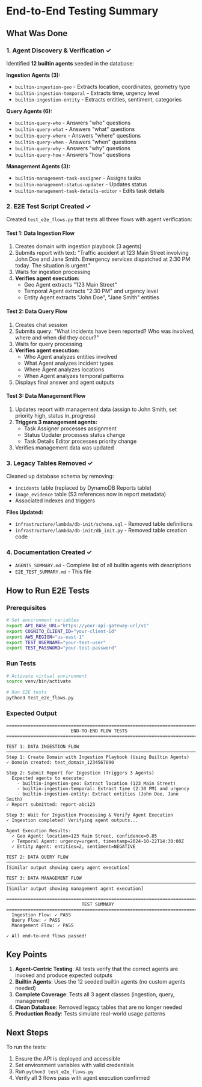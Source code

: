 # End-to-End Testing Summary

## What Was Done

### 1. Agent Discovery & Verification ✓
Identified **12 builtin agents** seeded in the database:

**Ingestion Agents (3):**
- `builtin-ingestion-geo` - Extracts location, coordinates, geometry type
- `builtin-ingestion-temporal` - Extracts time, urgency level
- `builtin-ingestion-entity` - Extracts entities, sentiment, categories

**Query Agents (6):**
- `builtin-query-who` - Answers "who" questions
- `builtin-query-what` - Answers "what" questions
- `builtin-query-where` - Answers "where" questions
- `builtin-query-when` - Answers "when" questions
- `builtin-query-why` - Answers "why" questions
- `builtin-query-how` - Answers "how" questions

**Management Agents (3):**
- `builtin-management-task-assigner` - Assigns tasks
- `builtin-management-status-updater` - Updates status
- `builtin-management-task-details-editor` - Edits task details

### 2. E2E Test Script Created ✓
Created `test_e2e_flows.py` that tests all three flows with agent verification:

#### Test 1: Data Ingestion Flow
1. Creates domain with ingestion playbook (3 agents)
2. Submits report with text: "Traffic accident at 123 Main Street involving John Doe and Jane Smith. Emergency services dispatched at 2:30 PM today. The situation is urgent."
3. Waits for ingestion processing
4. **Verifies agent execution:**
   - Geo Agent extracts "123 Main Street"
   - Temporal Agent extracts "2:30 PM" and urgency level
   - Entity Agent extracts "John Doe", "Jane Smith" entities

#### Test 2: Data Query Flow
1. Creates chat session
2. Submits query: "What incidents have been reported? Who was involved, where and when did they occur?"
3. Waits for query processing
4. **Verifies agent execution:**
   - Who Agent analyzes entities involved
   - What Agent analyzes incident types
   - Where Agent analyzes locations
   - When Agent analyzes temporal patterns
5. Displays final answer and agent outputs

#### Test 3: Data Management Flow
1. Updates report with management data (assign to John Smith, set priority high, status in_progress)
2. **Triggers 3 management agents:**
   - Task Assigner processes assignment
   - Status Updater processes status change
   - Task Details Editor processes priority change
3. Verifies management data was updated

### 3. Legacy Tables Removed ✓
Cleaned up database schema by removing:
- `incidents` table (replaced by DynamoDB Reports table)
- `image_evidence` table (S3 references now in report metadata)
- Associated indexes and triggers

**Files Updated:**
- `infrastructure/lambda/db-init/schema.sql` - Removed table definitions
- `infrastructure/lambda/db-init/db_init.py` - Removed table creation code

### 4. Documentation Created ✓
- `AGENTS_SUMMARY.md` - Complete list of all builtin agents with descriptions
- `E2E_TEST_SUMMARY.md` - This file

## How to Run E2E Tests

### Prerequisites
```bash
# Set environment variables
export API_BASE_URL="https://your-api-gateway-url/v1"
export COGNITO_CLIENT_ID="your-client-id"
export AWS_REGION="us-east-1"
export TEST_USERNAME="your-test-user"
export TEST_PASSWORD="your-test-password"
```

### Run Tests
```bash
# Activate virtual environment
source venv/bin/activate

# Run E2E tests
python3 test_e2e_flows.py
```

### Expected Output
```
================================================================================
                        END-TO-END FLOW TESTS
================================================================================

TEST 1: DATA INGESTION FLOW
────────────────────────────────────────────────────────────────────────────────
Step 1: Create Domain with Ingestion Playbook (Using Builtin Agents)
✓ Domain created: test_domain_1234567890

Step 2: Submit Report for Ingestion (Triggers 3 Agents)
  Expected agents to execute:
    - builtin-ingestion-geo: Extract location (123 Main Street)
    - builtin-ingestion-temporal: Extract time (2:30 PM) and urgency
    - builtin-ingestion-entity: Extract entities (John Doe, Jane Smith)
✓ Report submitted: report-abc123

Step 3: Wait for Ingestion Processing & Verify Agent Execution
✓ Ingestion completed! Verifying agent outputs...

Agent Execution Results:
  ✓ Geo Agent: location=123 Main Street, confidence=0.85
  ✓ Temporal Agent: urgency=urgent, timestamp=2024-10-22T14:30:00Z
  ✓ Entity Agent: entities=2, sentiment=NEGATIVE

TEST 2: DATA QUERY FLOW
────────────────────────────────────────────────────────────────────────────────
[Similar output showing query agent execution]

TEST 3: DATA MANAGEMENT FLOW
────────────────────────────────────────────────────────────────────────────────
[Similar output showing management agent execution]

================================================================================
                            TEST SUMMARY
================================================================================
  Ingestion Flow: ✓ PASS
  Query Flow: ✓ PASS
  Management Flow: ✓ PASS

✓ All end-to-end flows passed!
```

## Key Points

1. **Agent-Centric Testing**: All tests verify that the correct agents are invoked and produce expected outputs
2. **Builtin Agents**: Uses the 12 seeded builtin agents (no custom agents needed)
3. **Complete Coverage**: Tests all 3 agent classes (ingestion, query, management)
4. **Clean Database**: Removed legacy tables that are no longer needed
5. **Production Ready**: Tests simulate real-world usage patterns

## Next Steps

To run the tests:
1. Ensure the API is deployed and accessible
2. Set environment variables with valid credentials
3. Run `python3 test_e2e_flows.py`
4. Verify all 3 flows pass with agent execution confirmed
